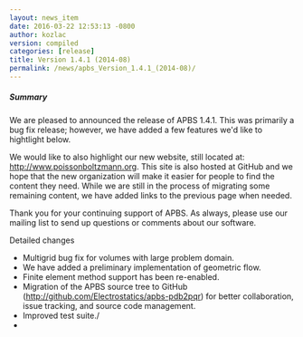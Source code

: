 ```yaml
---
layout: news_item
date: 2016-03-22 12:53:13 -0800
author: kozlac
version: compiled
categories: [release]
title: Version 1.4.1 (2014-08)
permalink: /news/apbs_Version_1.4.1_(2014-08)/
---
```



<h5>Summary</h5>

<p>We are pleased to announced the release of APBS 1.4.1. This was primarily a bug fix release; however, we have added a few features we'd like to hightlight below.</p>
<p>We would like to also highlight our new website, still located at: <a href="http://www.poissonboltzmann.org/">http://www.poissonboltzmann.org</a>. This site is also hosted at GitHub and we hope that the new organization will make it easier for people to find the content they need. While we are still in the process of migrating some remaining content, we have added links to the previous page when needed.</p>
<p> Thank you for your continuing support of APBS. As always, please use our mailing list to send up questions or comments about our software.</p>

Detailed changes

<ul>
<li>Multigrid bug fix for volumes with large problem domain.</li>
<li>We have added a preliminary implementation of geometric flow.</li>
<li>Finite element method support has been re-enabled.</li>
<li>Migration of the APBS source tree to GitHub (<a href="http://github.com/Electrostatics/apbs-pdb2pqr/">http://github.com/Electrostatics/apbs-pdb2pqr</a>) for better collaboration, issue tracking, and source code management.</li>
<li>Improved test suite./<li>
</ul>

